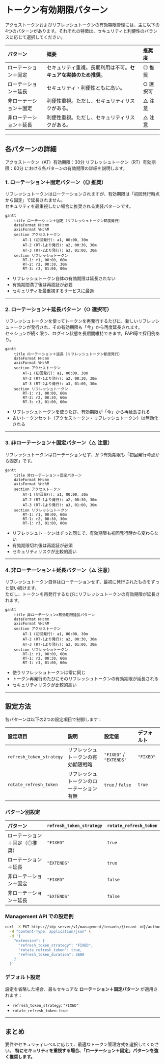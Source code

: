 # トークン有効期限パターン

アクセストークンおよびリフレッシュトークンの有効期限管理には、主に以下の4つのパターンがあります。それぞれの特徴は、セキュリティと利便性のバランスに応じて選択してください。

| パターン        | 概要                                 | 推奨度   |
|:------------|:-----------------------------------|:------|
| ローテーション＋固定  | セキュリティ重視。長期利用は不可。**セキュアな実装のため推奨**。 | ◎ 推奨  |
| ローテーション＋延長  | セキュリティ・利便性ともに高い。                   | ○ 選択可 |
| 非ローテーション＋固定 | 利便性重視。ただし、セキュリティリスクがある。                  | △ 注意  |
| 非ローテーション＋延長 | 利便性重視。ただし、セキュリティリスクがある。             | △ 注意  |

---

## 各パターンの詳細

アクセストークン（AT）有効期限：30分
リフレッシュトークン（RT）有効期限：60分
における各パターンの有効期限の詳細を説明します。

### 1. ローテーション＋固定パターン（◎ 推奨）

リフレッシュトークンはローテーションされますが、有効期限は「初回発行時点から固定」で延長されません。  
セキュリティを最重視したい場合に推奨される実装パターンです。

```mermaid
gantt
    title ローテーション＋固定（リフレッシュトークン都度発行）
    dateFormat HH:mm
    axisFormat %H:%M
    section アクセストークン
        AT-1 (初回発行): a1, 00:00, 30m
        AT-2 (RT-1より発行): a2, 00:30, 30m
        AT-3 (RT-2より発行): a3, 01:00, 30m
    section リフレッシュトークン
        RT-1: r1, 00:00, 60m
        RT-2: r2, 00:30, 30m
        RT-3: r3, 01:00, 00m
```

- リフレッシュトークン自体の有効期限は延長されない
- 有効期間満了後は再認証が必要
- セキュリティを最重視するサービスに最適

---

### 2. ローテーション＋延長パターン（○ 選択可）

リフレッシュトークンを使ってトークンを再発行するたびに、新しいリフレッシュトークンが発行され、その有効期限も「今」から再度延長されます。  
セッションが続く限り、ログイン状態を長期間維持できます。FAPI等で採用例あり。

```mermaid
gantt
    title ローテーション＋延長（リフレッシュトークン都度発行）
    dateFormat HH:mm
    axisFormat %H:%M
    section アクセストークン
        AT-1 (初回発行): a1, 00:00, 30m
        AT-2 (RT-1より発行): a2, 00:30, 30m
        AT-3 (RT-2より発行): a3, 01:00, 30m
    section リフレッシュトークン
        RT-1: r1, 00:00, 60m
        RT-2: r2, 00:30, 60m
        RT-3: r3, 01:00, 60m
```

- リフレッシュトークンを使うたび、有効期限が「今」から再延長される
- 古いトークンセット（アクセストークン・リフレッシュトークン）は無効化される

---

### 3. 非ローテーション＋固定パターン（△ 注意）

リフレッシュトークンはローテーションせず、かつ有効期限も「初回発行時点から固定」です。

```mermaid
gantt
    title 非ローテーション＋固定パターン
    dateFormat HH:mm
    axisFormat %H:%M
    section アクセストークン
        AT-1 (初回発行): a1, 00:00, 30m
        AT-2 (RT-1より発行): a2, 00:30, 30m
        AT-3 (RT-1より発行): a3, 01:00, 30m
    section リフレッシュトークン
        RT-1: r1, 00:00, 60m
        RT-1: r2, 00:30, 30m
        RT-1: r3, 01:00, 00m
```

- リフレッシュトークンはずっと同じで、有効期限も初回発行時から変わらない
- 有効期限切れ後は再認証が必須
- セキュリティリスクが比較的高い

---

### 4. 非ローテーション＋延長パターン（△ 注意）

リフレッシュトークン自体はローテーションせず、最初に発行されたものをずっと使い続けます。  
ただし、トークンを再発行するたびにリフレッシュトークンの有効期限が延長されます。

```mermaid
gantt
    title 非ローテーション×有効期限延長パターン
    dateFormat HH:mm
    axisFormat %H:%M
    section アクセストークン
        AT-1 (初回発行): a1, 00:00, 30m
        AT-2 (RT-1より発行): a2, 00:30, 30m
        AT-3 (RT-1より発行): a3, 01:00, 30m
    section リフレッシュトークン
        RT-1: r1, 00:00, 60m
        RT-1: r2, 00:30, 60m
        RT-1: r3, 01:00, 60m
```

- 使うリフレッシュトークンは常に同じ
- トークン再発行のたびにそのリフレッシュトークンの有効期限が延長される
- セキュリティリスクが比較的高い

---

## 設定方法

各パターンは以下の2つの設定項目で制御します：

| 設定項目                    | 説明                         | 設定値                      | デフォルト    |
|:------------------------|:---------------------------|:-------------------------|:---------|
| `refresh_token_strategy` | リフレッシュトークンの有効期限戦略          | `"FIXED"` / `"EXTENDS"`  | `"FIXED"` |
| `rotate_refresh_token`   | リフレッシュトークンのローテーション有無 | `true` / `false`         | `true`    |

### パターン別設定

| パターン           | `refresh_token_strategy` | `rotate_refresh_token` |
|:---------------|:-------------------------|:-----------------------|
| ローテーション＋固定（◎推奨） | `"FIXED"`                | `true`                 |
| ローテーション＋延長     | `"EXTENDS"`              | `true`                 |
| 非ローテーション＋固定    | `"FIXED"`                | `false`                |
| 非ローテーション＋延長    | `"EXTENDS"`              | `false`                |

### Management API での設定例

```bash
curl -X PUT https://idp-server/v1/management/tenants/{tenant-id}/authorization-server \
  -H "Content-Type: application/json" \
  -d '{
    "extension": {
      "refresh_token_strategy": "FIXED",
      "rotate_refresh_token": true,
      "refresh_token_duration": 3600
    }
  }'
```

### デフォルト設定

設定を省略した場合、最もセキュアな **ローテーション＋固定パターン** が適用されます：
- `refresh_token_strategy`: `"FIXED"`
- `rotate_refresh_token`: `true`

---

## まとめ

要件やセキュリティレベルに応じて、最適なトークン管理方式を選択してください。
**特にセキュリティを重視する場合、「ローテーション＋固定」パターンを強く推奨します。**